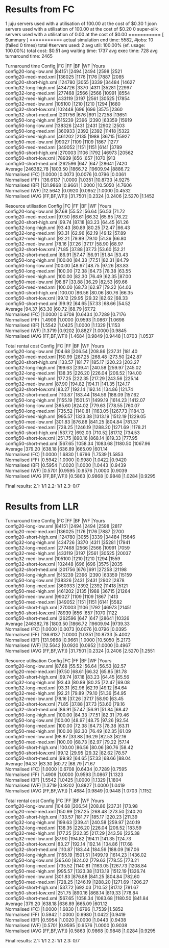 # Results from FC

1 juju servers used with a utilisation of 100.00 at the cost of $0.30
1 joon servers used with a utilisation of 100.00 at the cost of $0.20
0 super-silk servers used with a utilisation of 0.00 at the cost of $0.00
=========== [ Summary ] ===========
actual simulation end time: 5582, #jobs: 10 (failed 0 times)
total #servers used: 2
avg util: 100.00% (ef. usage: 100.00%)
total cost: $0.51
avg waiting time: 1737
avg exec time: 728
avg turnaround time: 2465


Turnaround time
Config                      |FC        |FF        |BF        |WF        |Yours     
config20-long-low.xml       |84151     |2494      |2494      |2598      |2521      
config20-med-med.xml        |136025    |1176      |1176      |7887      |2085      
config20-short-high.xml     |124780    |3055      |3339      |34484     |14627     
config32-long-high.xml      |434726    |3370      |4311      |35281     |22997     
config32-long-med.xml       |277468    |2566      |2566      |10991     |8554      
config32-med-high.xml       |433119    |3197      |2561      |30525     |17854     
config32-med-low.xml        |105100    |1210      |1210      |1294      |1680      
config32-short-low.xml      |102448    |696       |696       |3575      |2360      
config32-short-med.xml      |201756    |676       |691       |27258     |13651     
config50-long-high.xml      |515239    |2396      |2390      |63359     |15919     
config50-long-low.xml       |138326    |2431      |2431      |2902      |2503      
config50-long-med.xml       |360933    |2392      |2392      |11418     |5322      
config50-med-high.xml       |461202    |2135      |1988      |36715     |15927     
config50-med-low.xml        |99027     |1109      |1109      |1867      |1277      
config50-med-med.xml        |349052    |1151      |1151      |6141      |3789      
config50-short-high.xml     |270003    |1106      |1792      |46973     |20562     
config50-short-low.xml      |78939     |656       |657       |1070      |913       
config50-short-med.xml      |262596    |647       |647       |28641     |7420      
Average                     |246382.78 |1803.50   |1866.72   |19609.94  |8886.72   
Normalised (FC)             |1.0000    |0.0073    |0.0076    |0.0796    |0.0361    
Normalised (FF)             |136.6137  |1.0000    |1.0351    |10.8733   |4.9275    
Normalised (BF)             |131.9868  |0.9661    |1.0000    |10.5050   |4.7606    
Normalised (WF)             |12.5642   |0.0920    |0.0952    |1.0000    |0.4532    
Normalised (AVG [FF,BF,WF]) |31.7501   |0.2324    |0.2406    |2.5270    |1.1452    

Resource utilisation
Config                      |FC        |FF        |BF        |WF        |Yours     
config20-long-low.xml       |87.68     |55.52     |56.64     |56.53     |71.72     
config20-med-med.xml        |97.50     |68.61     |66.32     |65.85     |78.22     
config20-short-high.xml     |99.74     |87.18     |83.23     |64.45     |61.26     
config32-long-high.xml      |93.43     |80.89     |80.25     |72.47     |66.43     
config32-long-med.xml       |93.31     |62.96     |62.19     |49.12     |57.89     
config32-med-high.xml       |92.21     |79.89     |79.10     |51.36     |66.80     
config32-med-low.xml        |78.16     |37.26     |37.17     |58.90     |68.97     
config32-short-low.xml      |71.85     |37.88     |37.73     |53.60     |52.21     
config32-short-med.xml      |86.91     |57.47     |56.91     |51.84     |53.43     
config50-long-high.xml      |100.00    |84.33     |77.51     |82.31     |84.79     
config50-long-low.xml       |100.00    |48.97     |48.75     |97.26     |83.83     
config50-long-med.xml       |100.00    |72.38     |64.73     |78.38     |63.55     
config50-med-high.xml       |100.00    |82.30     |76.49     |62.35     |87.00     
config50-med-low.xml        |98.87     |33.88     |36.29     |82.53     |69.66     
config50-med-med.xml        |100.00    |68.73     |62.97     |79.22     |64.03     
config50-short-high.xml     |100.00    |86.56     |80.06     |80.76     |66.35     
config50-short-low.xml      |99.12     |29.95     |29.32     |82.62     |68.33     
config50-short-med.xml      |99.92     |64.65     |57.33     |68.66     |54.52     
Average                     |94.37     |63.30     |60.72     |68.79     |67.72     
Normalised (FC)             |1.0000    |0.6708    |0.6434    |0.7289    |0.7176    
Normalised (FF)             |1.4909    |1.0000    |0.9593    |1.0867    |1.0698    
Normalised (BF)             |1.5542    |1.0425    |1.0000    |1.1329    |1.1153    
Normalised (WF)             |1.3719    |0.9202    |0.8827    |1.0000    |0.9845    
Normalised (AVG [FF,BF,WF]) |1.4684    |0.9849    |0.9448    |1.0703    |1.0537    

Total rental cost
Config                      |FC        |FF        |BF        |WF        |Yours     
config20-long-low.xml       |104.68    |206.54    |208.86    |237.31    |181.40    
config20-med-med.xml        |150.99    |287.25    |268.48    |273.50    |242.87    
config20-short-high.xml     |133.57    |181.77    |185.17    |220.23    |203.27    
config32-long-high.xml      |199.63    |239.41    |240.58    |259.97    |245.02    
config32-long-med.xml       |138.35    |226.20    |226.04    |206.52    |194.00    
config32-med-high.xml       |177.25    |222.35    |217.29    |243.56    |225.14    
config32-med-low.xml        |87.90     |194.82    |194.11    |141.35    |124.17    
config32-short-low.xml      |83.27     |192.14    |192.14    |134.86    |121.74    
config32-short-med.xml      |110.87    |183.44    |184.59    |188.09    |157.62    
config50-long-high.xml      |1155.19   |1501.51   |1499.19   |1614.23   |1412.07   
config50-long-low.xml       |365.60    |824.02    |779.63    |778.55    |760.07    
config50-long-med.xml       |735.52    |1140.81   |1163.05   |1267.73   |1184.13   
config50-med-high.xml       |995.57    |1323.38   |1313.19   |1512.19   |1229.05   
config50-med-low.xml        |301.83    |876.88    |841.25    |804.84    |781.37    
config50-med-med.xml        |728.25    |1246.19   |1288.20   |1271.69   |1178.21   
config50-short-high.xml     |537.72    |692.03    |710.52    |817.12    |734.53    
config50-short-low.xml      |251.75    |890.16    |868.14    |819.33    |777.95    
config50-short-med.xml      |567.65    |1058.34   |1083.68   |1180.50   |1067.96   
Average                     |379.20    |638.18    |636.89    |665.09    |601.14    
Normalised (FC)             |1.0000    |1.6830    |1.6796    |1.7539    |1.5853    
Normalised (FF)             |0.5942    |1.0000    |0.9980    |1.0422    |0.9420    
Normalised (BF)             |0.5954    |1.0020    |1.0000    |1.0443    |0.9439    
Normalised (WF)             |0.5701    |0.9595    |0.9576    |1.0000    |0.9039    
Normalised (AVG [FF,BF,WF]) |0.5863    |0.9868    |0.9848    |1.0284    |0.9295    

Final results:
2.1: 1/1
2.2: 1/1
2.3: 0/7


# Results from LLR
Turnaround time
Config                      |FC        |FF        |BF        |WF        |Yours     
config20-long-low.xml       |84151     |2494      |2494      |2598      |2817      
config20-med-med.xml        |136025    |1176      |1176      |7887      |2700      
config20-short-high.xml     |124780    |3055      |3339      |34484     |15646     
config32-long-high.xml      |434726    |3370      |4311      |35281     |17941     
config32-long-med.xml       |277468    |2566      |2566      |10991     |7059      
config32-med-high.xml       |433119    |3197      |2561      |30525     |20037     
config32-med-low.xml        |105100    |1210      |1210      |1294      |1559      
config32-short-low.xml      |102448    |696       |696       |3575      |2035      
config32-short-med.xml      |201756    |676       |691       |27258     |21198     
config50-long-high.xml      |515239    |2396      |2390      |63359     |15159     
config50-long-low.xml       |138326    |2431      |2431      |2902      |2878      
config50-long-med.xml       |360933    |2392      |2392      |11418     |5121      
config50-med-high.xml       |461202    |2135      |1988      |36715     |21264     
config50-med-low.xml        |99027     |1109      |1109      |1867      |1413      
config50-med-med.xml        |349052    |1151      |1151      |6141      |5582      
config50-short-high.xml     |270003    |1106      |1792      |46973     |21451     
config50-short-low.xml      |78939     |656       |657       |1070      |1122      
config50-short-med.xml      |262596    |647       |647       |28641     |10326     
Average                     |246382.78 |1803.50   |1866.72   |19609.94  |9739.33   
Normalised (FC)             |1.0000    |0.0073    |0.0076    |0.0796    |0.0395    
Normalised (FF)             |136.6137  |1.0000    |1.0351    |10.8733   |5.4002    
Normalised (BF)             |131.9868  |0.9661    |1.0000    |10.5050   |5.2173    
Normalised (WF)             |12.5642   |0.0920    |0.0952    |1.0000    |0.4967    
Normalised (AVG [FF,BF,WF]) |31.7501   |0.2324    |0.2406    |2.5270    |1.2551    

Resource utilisation
Config                      |FC        |FF        |BF        |WF        |Yours     
config20-long-low.xml       |87.68     |55.52     |56.64     |56.53     |82.57     
config20-med-med.xml        |97.50     |68.61     |66.32     |65.85     |81.78     
config20-short-high.xml     |99.74     |87.18     |83.23     |64.45     |65.56     
config32-long-high.xml      |93.43     |80.89     |80.25     |72.47     |69.08     
config32-long-med.xml       |93.31     |62.96     |62.19     |49.12     |64.64     
config32-med-high.xml       |92.21     |79.89     |79.10     |51.36     |54.95     
config32-med-low.xml        |78.16     |37.26     |37.17     |58.90     |63.45     
config32-short-low.xml      |71.85     |37.88     |37.73     |53.60     |79.16     
config32-short-med.xml      |86.91     |57.47     |56.91     |51.84     |68.42     
config50-long-high.xml      |100.00    |84.33     |77.51     |82.31     |79.46     
config50-long-low.xml       |100.00    |48.97     |48.75     |97.26     |92.54     
config50-long-med.xml       |100.00    |72.38     |64.73     |78.38     |63.11     
config50-med-high.xml       |100.00    |82.30     |76.49     |62.35     |61.09     
config50-med-low.xml        |98.87     |33.88     |36.29     |82.53     |82.16     
config50-med-med.xml        |100.00    |68.73     |62.97     |79.22     |57.14     
config50-short-high.xml     |100.00    |86.56     |80.06     |80.76     |58.42     
config50-short-low.xml      |99.12     |29.95     |29.32     |82.62     |78.57     
config50-short-med.xml      |99.92     |64.65     |57.33     |68.66     |88.04     
Average                     |94.37     |63.30     |60.72     |68.79     |71.67     
Normalised (FC)             |1.0000    |0.6708    |0.6434    |0.7289    |0.7595    
Normalised (FF)             |1.4909    |1.0000    |0.9593    |1.0867    |1.1323    
Normalised (BF)             |1.5542    |1.0425    |1.0000    |1.1329    |1.1804    
Normalised (WF)             |1.3719    |0.9202    |0.8827    |1.0000    |1.0419    
Normalised (AVG [FF,BF,WF]) |1.4684    |0.9849    |0.9448    |1.0703    |1.1152    

Total rental cost
Config                      |FC        |FF        |BF        |WF        |Yours     
config20-long-low.xml       |104.68    |206.54    |208.86    |237.31    |173.98    
config20-med-med.xml        |150.99    |287.25    |268.48    |273.50    |240.20    
config20-short-high.xml     |133.57    |181.77    |185.17    |220.23    |211.39    
config32-long-high.xml      |199.63    |239.41    |240.58    |259.97    |240.19    
config32-long-med.xml       |138.35    |226.20    |226.04    |206.52    |183.59    
config32-med-high.xml       |177.25    |222.35    |217.29    |243.56    |225.38    
config32-med-low.xml        |87.90     |194.82    |194.11    |141.35    |124.73    
config32-short-low.xml      |83.27     |192.14    |192.14    |134.86    |117.68    
config32-short-med.xml      |110.87    |183.44    |184.59    |188.09    |167.06    
config50-long-high.xml      |1155.19   |1501.51   |1499.19   |1614.23   |1436.02   
config50-long-low.xml       |365.60    |824.02    |779.63    |778.55    |773.21    
config50-long-med.xml       |735.52    |1140.81   |1163.05   |1267.73   |1208.84   
config50-med-high.xml       |995.57    |1323.38   |1313.19   |1512.19   |1326.74   
config50-med-low.xml        |301.83    |876.88    |841.25    |804.84    |782.60    
config50-med-med.xml        |728.25    |1246.19   |1288.20   |1271.69   |1206.27   
config50-short-high.xml     |537.72    |692.03    |710.52    |817.12    |781.67    
config50-short-low.xml      |251.75    |890.16    |868.14    |819.33    |778.84    
config50-short-med.xml      |567.65    |1058.34   |1083.68   |1180.50   |841.84    
Average                     |379.20    |638.18    |636.89    |665.09    |601.12    
Normalised (FC)             |1.0000    |1.6830    |1.6796    |1.7539    |1.5852    
Normalised (FF)             |0.5942    |1.0000    |0.9980    |1.0422    |0.9419    
Normalised (BF)             |0.5954    |1.0020    |1.0000    |1.0443    |0.9438    
Normalised (WF)             |0.5701    |0.9595    |0.9576    |1.0000    |0.9038    
Normalised (AVG [FF,BF,WF]) |0.5863    |0.9868    |0.9848    |1.0284    |0.9295    

Final results:
2.1: 1/1
2.2: 1/1
2.3: 0/7
